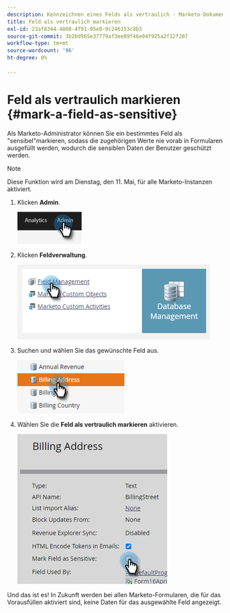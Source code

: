 ```yaml
---
description: Kennzeichnen eines Felds als vertraulich - Marketo-Dokumente - Produktdokumentation
title: Feld als vertraulich markieren
exl-id: 23af8344-4808-4f91-95e8-9c246153c8b3
source-git-commit: 3b2bd965e37779af3ee89f46e04f925a2f12f207
workflow-type: tm+mt
source-wordcount: '96'
ht-degree: 0%

---
```


# Feld als vertraulich markieren {#mark-a-field-as-sensitive}

Als Marketo-Administrator können Sie ein bestimmtes Feld als &quot;sensibel&quot;markieren, sodass die zugehörigen Werte nie vorab in Formularen ausgefüllt werden, wodurch die sensiblen Daten der Benutzer geschützt werden.

>[!NOTE]
>
>Diese Funktion wird am Dienstag, den 11. Mai, für alle Marketo-Instanzen aktiviert.

1. Klicken **Admin**.

   ![](assets/mark-a-field-as-sensitive-1.png)

1. Klicken **Feldverwaltung**.

   ![](assets/mark-a-field-as-sensitive-2.png)

1. Suchen und wählen Sie das gewünschte Feld aus.

   ![](assets/mark-a-field-as-sensitive-3.png)

1. Wählen Sie die **Feld als vertraulich markieren** aktivieren.

   ![](assets/mark-a-field-as-sensitive-4.png)

Und das ist es! In Zukunft werden bei allen Marketo-Formularen, die für das Vorausfüllen aktiviert sind, keine Daten für das ausgewählte Feld angezeigt.
